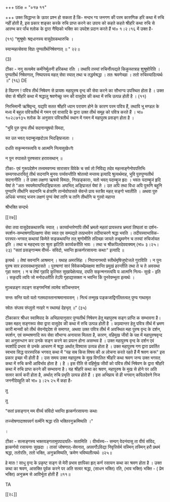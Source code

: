+++
title = "०१७ ११"

+++
उक्त सिद्धान्त के ऊपर प्रश्न हो सकता है कि- मन्दभ ग्य जनगण की परम कारुणिक हरि कथा में रुचि नहीं होती है, इस प्रकार शङ्का करके रुचि प्राप्त करने का उपाय को कहते कहते श्रीहरि कथा रुचि से आरम्भ कर पाँच श्लोक के द्वारा नैष्ठिको भक्ति का उपदेश प्रदान करते हैं भा० १।२।१६ में उक्त है- 

(११) “शुश्रूषोः श्रद्दधानस्य वासुदेवकथारुचिः । 

स्यान्महत्सेवया विप्राः पुण्यतीर्थनिषेवणात् ॥ " २२॥ 

(3) 

टीका - ननु सत्यमेव कर्मनिर्मूलनी हरिकथा रतिः । तथापि तस्यां रुचिर्नोत्पद्यते किकुस्तत्राह शुश्रूषोरिति । पुण्यतीर्थ निषेवणात्, निष्पापस्य महत् सेवा स्यात् तथा च तद्धर्मश्रद्धा । ततः श्रवणेच्छा । ततो रुचिस्यादित्यर्थः ॥" (१६) DE 

हे विप्रगण ! पवित्र तीर्थ निषेवण से प्रायशः महापुरुष वृन्द की सेवा करने का सौभाग्य उपस्थित होता है । उक्त सेवा से श्रीहरि कथा में श्रद्धालु श्रवणेच्छु जन की वासुदेव की कथा में रुचि उत्पन्न होती है । (११) 

निरभिमानी ऋषिवृन्द, यद्यपि सतत श्रीहरि ध्यान परायण होने के कारण परम पवित्र हैं, तथापि भू मण्डल के मध्य में बहुल पवित्रतीर्थ में गमन एवं वासादि के द्वारा उक्त तीर्थ समूह को पवित्र करते हैं । भा० १०२८७१३५ श्लोक के अनुसार पवित्रतीर्थ स्थान में गमन में महापुरष प्रसङ्ग होता है । 

"भुवि पुरु पुण्य तीर्थ सदनान्यूषयो विमदा, 

स्त उत भवत् पदाम्बुजहृदोऽघ भिदङ्घ्रिजलाः । 

दधति सकृन्मनस्त्वयि य आत्मनि नित्यसुखेডমী 

न पुन रुपासते पुरुषसार हरावसथान् ॥ 

टीका- एवं गुरूपदेशेन तत्त्वमवगम्य सारासार विवेके च सर्व तो निविद्य तदेव महत्सङ्गेनोपपत्तिभिः सम्यगवधारयितुं तीर्थ सदनानि मुनयः पर्य्यवन्तीति श्रोतव्यो मन्तव्य इत्यादि श्रुत्यर्थमाह, भुवि पुरुपुण्यतीर्थ सदनानीति । ते उक्त लक्षणा ऋषयो विमदाः, निरहङ्काराः, यतो भवत् पदाम्बुज हृदः । भवतः पदाम्बुजं हृदि येषां ते "अतः स्वयमेवाघभिदङ्घ्रिजलाः अघभित् अङ्घ्रिजलं येषां ते । उत अपि तथा विधा अपि पुरूणि बहूनि पुण्यानि तीर्थानि सदनानि च क्षेत्राणि तान्येवोपासते सेवन्ते प्राय स्तत्रैव महत् सङ्गो भवतीति । अथवा पुरु अधिकं भगवद् भजन लक्षणं पुण्यं येषां तानि च तानि तीर्थानि च गुरवो महान्त 

श्रीभक्ति सन्दर्भः 

[[२७]]

सेवा तया वासुदेवकथारुचिः स्यात् । कार्य्यान्तरेणापि तीर्थे भ्रमतो महतां प्रायस्तत्र भ्रमतां तिष्ठतां वा दर्शन-स्पर्शन-सम्भाषणादिलक्षणा सेवा स्वत एव सम्पद्यते तत्प्रभावेन तदीयाचरणे श्रद्धा भवति । तदीयस्वाभाविक-परस्पर-भगवत् कथायां किमेते सङ्कथयन्ति तत् शृणोमीति तदिच्छा जायते तच्छ्रवणेन च तस्यां रुचिर्जायत इति । तथा च महद्भय एव श्रुता झटिति कार्य्यकरीति भावः । तथा च श्रीकपिलदेववाक्यम् (भा० ३।२५।२३) "सतां प्रसङ्गान्मम वीर्य्य- संविदो, भवन्ति हृत्कर्णरसायनाः कथाः" इत्यादि ॥ 

इत्यर्थः । तेषां सवनानि आश्रमान् । यथाह अमरसिंहः । निपानागमयो स्तीर्थमृषिजुष्टेजले गुराविति । न पुनः पुरुष सार हरावसथानुपासते । पुरुषाणां सारं विवेकस्थैय्र्यक्षमा शान्ति प्रमुखं हरन्तीति तथा ते च ते अवसथा गृहा स्तान् । न च तेषां गृहादि कुत्सित सुखापेक्षेत्याह, दघति सकृन्मनस्त्वयि य आत्मनि नित्य- सुखे - इति । सकृदपि त्वयि जो मनोदधतीति तेऽपि गृहाद्यासक्ता न भवन्ति किं पुनरेवम्भूता इत्यर्थः । 

मुञ्चन्नङ्ग तदङ्ग सङ्गमनिशं त्वामेव सञ्चिन्तयन् 

सन्तः सन्ति यतो यतो गतमदास्तानाश्रमानावसन् । नित्यं तन्मुख पङ्कजाद्विगलितत्वत् पुण्य गाथामृत 

स्रोतः संप्लव संप्लुतो नरहरे न स्थामहं देहभृत् ॥" (३५) 

टीकाकार श्रीधर स्वामिपाद के अभिप्रायानुसार पुण्यतीर्थ निषेवण हेतु महापुरुष सङ्ग प्राप्ति क सम्भावना है। उक्त महत् सङ्गरूप सेवा द्वारा वासुदेव की कथा में रुचि उत्पन्न होती है । काय्र्यान्तर हेतु पवित्र तीर्थ में भ्रमण कारी मानवों को तीर्थ सेवनोद्ददेश से समागत, अथवा उक्त पवित्र तीर्थ में अवस्थित महा पुरुष वृन्द के दर्शन, स्पर्शन, एवं सम्भाषणादि रूप सेवा सौभाग्य अनायास मिलता है, कारण, वहिमुख जीवों के पक्ष में महापुरुषवृन्द का अनुसन्धान कर उनके सङ्ग करने का प्रयत्न होना असम्भव है । उक्त महापुरुष वृन्द के दर्शन एवं स्पर्शादि प्रभाव से उनके आचरण में श्रद्धा अर्थात् विश्वास उत्पन्न होता है । उक्त महापुरुष गण द्वारा प्रवर्तित स्वभाव सिद्ध पारस्परिक भगवत् कथा में "यह सब किस विषय की अ लोचना करते रहते हैं मैं श्रवण करू" इस प्रकार इच्छा भी होती है । उस समय उक्त महापुरुष के मुख विगलित श्रीहरि कथा श्रवण जन्य उक्त भगवत् कथा में रुचि कभी आविर्भाव होता है । है । इस रीति से वहिर्मुख जीवों को पवित्र तीर्थ निषेवण के द्वारा श्रीहरि कथा में रुचि प्राप्त करने की सम्भावना है। यह श्रीहरि कथा का श्रवण, महापुरुष के मुख से होने पर अति सत्वर कार्य करी होता है, अर्थात् रुचि प्रभृति उत्पन्न होते हैं । इस अभिप्राय से ही भगवान् कपिलदेवने निज जननीदेवहूति को भा० ३।२५ २५ में कहा है- 

तु 

तु 

"सतां प्रसङ्गान् मम वीर्य्य संविदो भवन्ति हृत्कर्णरसायनाः कथाः 

तज्जोषणादाश्वपवर्ग वर्त्मनि श्रद्धा रति भक्तिरनुक्रमिष्यति ।" 

। 

टीका - सत्सङ्गस्य भक्तयङ्गतामुपपादयति- सतामिति । वीर्य्यस्य-- सम्यग् वेदनंयासु ता वीर्य संविद, हृत्कर्णयो रसायनाः सुखदाः । तासां जोषणात्-सेवनात्, अपवर्गोऽविद्या निवृत्तिर्वर्म यस्मिन् तस्मिन् हरौ प्रथमं श्रद्धा, ततोरतिः, ततो भक्ति, अनुक्रमिष्यति, क्रमेण भविष्यतीत्यर्थः ॥२५॥ 

हे मातः ! साधु वृन्द के प्रकृष्ट सङ्ग से मेरी प्रभाव ज्ञापिका हृत् कर्ण रसायन कथा का श्रवण होता है । उक्त कथा का श्रवण, आसक्ति पूर्वक करने पर अति सत्वर श्रद्धा, (साधन भक्ति) रति, (भाव भक्ति) भक्ति - ( प्रेम भक्ति) अनुक्रम से आविर्भूता होती हैं ॥११॥ 

TA 

[[२८]] 
